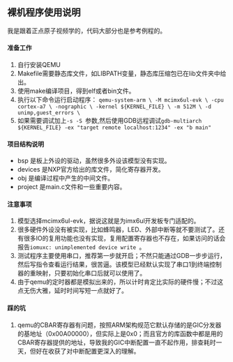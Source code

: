 ## 裸机程序使用说明

我是跟着正点原子视频学的，代码大部分也是参考例程的。

#### 准备工作
1. 自行安装QEMU
2. Makefile需要静态库文件，如LIBPATH变量，静态库压缩包已在lib文件夹中给出。
3. 使用make编译项目，得到elf或者bin文件。
4. 执行以下命令运行启动程序：
    `qemu-system-arm \
    -M mcimx6ul-evk \
    -cpu cortex-a7 \
    -nographic \
    -kernel ${KERNEL_FILE} \
    -m 512M \
    -d unimp,guest_errors \`
5. 如果需要调试加上`-s -S `参数,然后使用GDB远程调试`gdb-multiarch  ${KERNEL_FILE} -ex "target remote localhost:1234" -ex "b main"`

#### 项目结构说明
- bsp 是板上外设的驱动，虽然很多外设该模型没有实现。
- devices 是NXP官方给出的库文件，简化寄存器开发。
- obj 是编译过程中产生的中间文件。
- project 是main.c文件和一些重要内容。

#### 注意事项
1. 模型选择mcimx6ul-evk，据说这就是为imx6ul开发板专门适配的。
2. 很多硬件外设没有被实现，比如蜂鸣器，LED、外部中断等就不要测试了。还有很多IO的复用功能也没有实现，复用配置寄存器也不存在，如果访问的话会报告`iomuxc: unimplemented device write `。
3. 测试程序主要使用串口，推荐第一步就开启；不然只能通过GDB一步步运行，然后写指令查看运行结果，很苦逼。该模型已经默认实现了串口1到终端控制器的重映射，只要初始化串口后就可以使用了。
4. 由于qemu的定时器都是模拟出来的，所以计时肯定比实际的硬件慢；不过这点无伤大雅，延时时间写短一点就好了。

#### 踩的坑
1. qemu的CBAR寄存器有问题，按照ARM架构规范它默认存储的是GIC分发器的基地址（0x00A00000），但实际上是0x0；而且官方的库函数中都是用的CBAR寄存器提供的地址，导致我的GIC中断配置一直不起作用，排查耗时一天，但好在收获了对中断配置更深入的理解。

